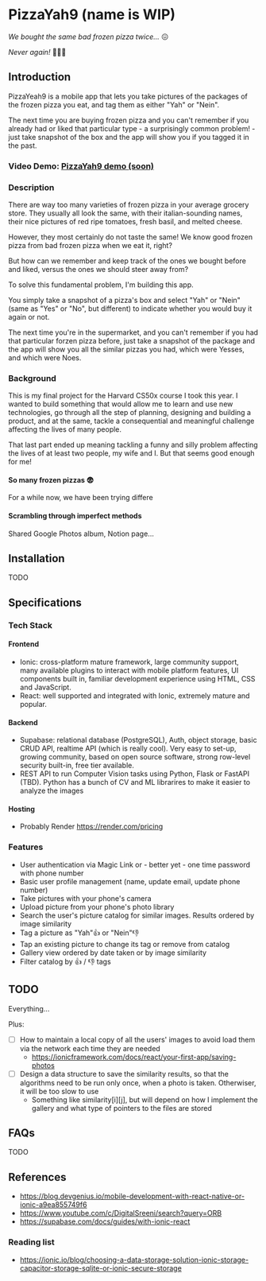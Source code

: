 # PizzaYah9 (name is WIP)

*We bought the same bad frozen pizza twice...* 😖

*Never again!* 🥶🍕🙌

## Introduction
PizzaYeah9 is a mobile app that lets you take pictures of the packages of the frozen pizza you eat, and tag them as either "Yah" or "Nein".

The next time you are buying frozen pizza and you can't remember if you already had or liked that particular type - a surprisingly common problem! - just take snapshot of the box and the app will show you if you tagged it in the past.

### Video Demo: [PizzaYah9 demo (soon)](https://)

### Description

There are way too many varieties of frozen pizza in your average grocery store. They usually all look the same, with their italian-sounding names, their nice pictures of red ripe tomatoes, fresh basil, and melted cheese.

However, they most certainly do not taste the same! We know good frozen pizza from bad frozen pizza when we eat it, right?

But how can we remember and keep track of the ones we bought before and liked, versus the ones we should steer away from?

To solve this fundamental problem, I'm building this app.

You simply take a snapshot of a pizza's box and select "Yah" or "Nein" (same as "Yes" or "No", but different) to indicate whether you would buy it again or not.

The next time you're in the supermarket, and you can't remember if you had that particular forzen pizza before, just take a snapshot of the package and the app will show you all the similar pizzas you had, which were Yesses, and which were Noes.

### Background

This is my final project for the Harvard CS50x course I took this year. I wanted to build something that would allow me to learn and use new technologies, go through all the step of planning, designing and building a product, and at the same, tackle a consequential and meaningful challenge affecting the lives of many people.

That last part ended up meaning tackling a funny and silly problem affecting the lives of at least two people, my wife and I. But that seems good enough for me!

#### So many frozen pizzas 😨

For a while now, we have been trying differe

#### Scrambling through imperfect methods

Shared Google Photos album, Notion page...

## Installation

TODO

## Specifications

### Tech Stack

#### Frontend

- Ionic: cross-platform mature framework, large community support, many available plugins to interact with mobile platform features, UI components built in, familiar development experience using HTML, CSS and JavaScript.
- React: well supported and integrated with Ionic, extremely mature and popular.

#### Backend

- Supabase: relational database (PostgreSQL), Auth, object storage, basic CRUD API, realtime API (which is really cool). Very easy to set-up, growing community, based on open source software, strong row-level security built-in, free tier available.
- REST API to run Computer Vision tasks using Python, Flask or FastAPI (TBD). Python has a bunch of CV and ML librarires to make it easier to analyze the images


#### Hosting
- Probably Render https://render.com/pricing


### Features
- User authentication via Magic Link or - better yet - one time password with phone number
- Basic user profile management (name, update email, update phone number)
- Take pictures with your phone's camera
- Upload picture from your phone's photo library
- Search the user's picture catalog for similar images. Results ordered by image similarity
- Tag a picture as "Yah"👍 or "Nein"👎
- Tap an existing picture to change its tag or remove from catalog
- Gallery view ordered by date taken or by image similarity
- Filter catalog by 👍 / 👎 tags

## TODO

Everything...

Plus:
- [ ] How to maintain a local copy of all the users' images to avoid load them via the network each time they are needed
    - https://ionicframework.com/docs/react/your-first-app/saving-photos
- [ ] Design a data structure to save the similarity results, so that the algorithms need to be run only once, when a photo is taken. Otherwiser, it will be too slow to use
    - Something like similarity[i][j], but will depend on how I implement the gallery and what type of pointers to the files are stored


## FAQs
TODO

## References
- https://blog.devgenius.io/mobile-development-with-react-native-or-ionic-a9ea855749f6
- https://www.youtube.com/c/DigitalSreeni/search?query=ORB
- https://supabase.com/docs/guides/with-ionic-react
### Reading list
- https://ionic.io/blog/choosing-a-data-storage-solution-ionic-storage-capacitor-storage-sqlite-or-ionic-secure-storage